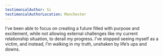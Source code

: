 ```yaml
---
testimonialAuthor: Si
testimonialAuthorLocation: Manchester
---
```

I’ve been able to focus on creating a future filled with purpose and excitement, while not allowing external challenges like my current relationship situation, to derail my progress. I’ve stopped seeing myself as a victim, and instead, I’m walking in my truth, unshaken by life’s ups and downs.